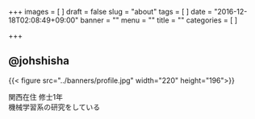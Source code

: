 +++
images = [
]
draft = false
slug = "about"
tags = [
]
date = "2016-12-18T02:08:49+09:00"
banner = ""
menu = ""
title = ""
categories = [
]

+++

## @johshisha
{{< figure src="../banners/profile.jpg" width="220" height="196">}}

関西在住 修士1年  
機械学習系の研究をしている


<!-- [研究ページ](https://johshisha.github.io/) -->
